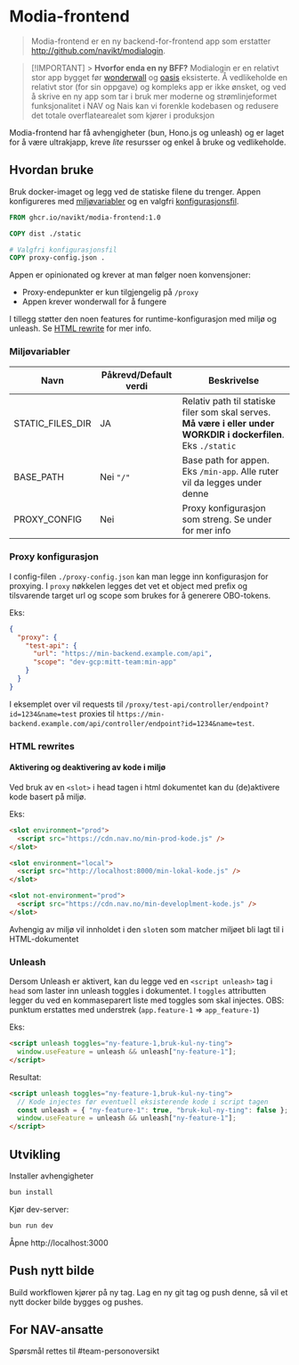 # Modia-frontend

> Modia-frontend er en ny backend-for-frontend app som erstatter http://github.com/navikt/modialogin.

> [!IMPORTANT] > **Hvorfor enda en ny BFF?**
> Modialogin er en relativt stor app bygget før [wonderwall](https://github.com/nais/wonderwall) og [oasis](https://github.com/navikt/oasis) eksisterte.
> Å vedlikeholde en relativt stor (for sin oppgave) og kompleks app er ikke ønsket, og ved å skrive
> en ny app som tar i bruk mer moderne og strømlinjeformet funksjonalitet i NAV og Nais kan vi
> forenkle kodebasen og redusere det totale overflatearealet som kjører i produksjon

Modia-frontend har få avhengigheter (bun, Hono.js og unleash) og er laget for å være ultrakjapp,
kreve _lite_ resursser og enkel å bruke og vedlikeholde.

## Hvordan bruke

Bruk docker-imaget og legg ved de statiske filene du trenger. Appen konfigureres med
[miljøvariabler](https://github.com/navikt/modia-frontend#miljøvariabler)
og en valgfri [konfigurasjonsfil](https://github.com/navikt/modia-frontend#proxy-konfigurasjon).

```Dockerfile
FROM ghcr.io/navikt/modia-frontend:1.0

COPY dist ./static

# Valgfri konfigurasjonsfil
COPY proxy-config.json .
```

Appen er opinionated og krever at man følger noen konvensjoner:

- Proxy-endepunkter er kun tilgjengelig på `/proxy`
- Appen krever wonderwall for å fungere

I tillegg støtter den noen features for runtime-konfigurasjon med miljø og unleash. Se [HTML rewrite](https://github.com/navikt/modia-frotend#html-rewrites)
for mer info.

### Miljøvariabler

| Navn             | Påkrevd/Default verdi | Beskrivelse                                                                                                      |
| ---------------- | --------------------- | ---------------------------------------------------------------------------------------------------------------- |
| STATIC_FILES_DIR | JA                    | Relativ path til statiske filer som skal serves. **Må være i eller under WORKDIR i dockerfilen**. Eks `./static` |
| BASE_PATH        | Nei `"/"`             | Base path for appen. Eks `/min-app`. Alle ruter vil da legges under denne                                        |
| PROXY_CONFIG     | Nei                   | Proxy konfigurasjon som streng. Se under for mer info                                                            |

### Proxy konfigurasjon

I config-filen `./proxy-config.json` kan man legge inn konfigurasjon for proxying. I `proxy`
nøkkelen legges det vet et object med prefix og tilsvarende target url og scope som brukes for å
generere OBO-tokens.

Eks:

```json
{
  "proxy": {
    "test-api": {
      "url": "https://min-backend.example.com/api",
      "scope": "dev-gcp:mitt-team:min-app"
    }
  }
}
```

I eksemplet over vil requests til `/proxy/test-api/controller/endpoint?id=1234&name=test` proxies
til `https://min-backend.example.com/api/controller/endpoint?id=1234&name=test`.

### HTML rewrites

#### Aktivering og deaktivering av kode i miljø

Ved bruk av en `<slot>` i head tagen i html dokumentet kan du (de)aktivere kode basert på miljø.

Eks:

```html
<slot environment="prod">
  <script src="https://cdn.nav.no/min-prod-kode.js" />
</slot>

<slot environment="local">
  <script src="http://localhost:8000/min-lokal-kode.js" />
</slot>

<slot not-environment="prod">
  <script src="https://cdn.nav.no/min-developlment-kode.js" />
</slot>
```

Avhengig av miljø vil innholdet i den `slot`en som matcher miljøet bli lagt til i HTML-dokumentet

### Unleash

Dersom Unleash er aktivert, kan du legge ved en `<script unleash>` tag i `head` som laster inn
unleash toggles i dokumentet. I `toggles` attributten legger du ved en kommaseparert liste med
toggles som skal injectes. OBS: punktum erstattes med understrek (`app.feature-1` => `app_feature-1`)

Eks:

```html
<script unleash toggles="ny-feature-1,bruk-kul-ny-ting">
  window.useFeature = unleash && unleash["ny-feature-1"];
</script>
```

Resultat:

```html
<script unleash toggles="ny-feature-1,bruk-kul-ny-ting">
  // Kode injectes før eventuell eksisterende kode i script tagen
  const unleash = { "ny-feature-1": true, "bruk-kul-ny-ting": false };
  window.useFeature = unleash && unleash["ny-feature-1"];
</script>
```

## Utvikling

Installer avhengigheter

```sh
bun install
```

Kjør dev-server:

```sh
bun run dev
```

Åpne http://localhost:3000

## Push nytt bilde

Build workflowen kjører på ny tag. Lag en ny git tag og push denne, så vil et nytt docker bilde
bygges og pushes.

## For NAV-ansatte

Spørsmål rettes til #team-personoversikt
